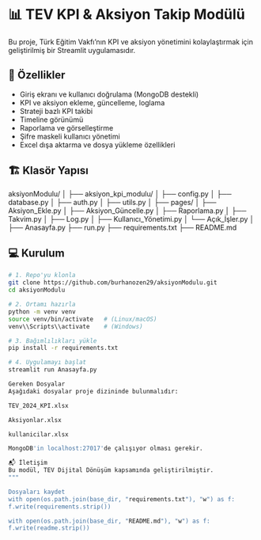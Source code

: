 # 📊 TEV KPI & Aksiyon Takip Modülü

Bu proje, Türk Eğitim Vakfı’nın KPI ve aksiyon yönetimini kolaylaştırmak için geliştirilmiş bir Streamlit uygulamasıdır.

## 🚀 Özellikler

- Giriş ekranı ve kullanıcı doğrulama (MongoDB destekli)
- KPI ve aksiyon ekleme, güncelleme, loglama
- Strateji bazlı KPI takibi
- Timeline görünümü
- Raporlama ve görselleştirme
- Şifre maskeli kullanıcı yönetimi
- Excel dışa aktarma ve dosya yükleme özellikleri

## 🏗️ Klasör Yapısı
aksiyonModulu/
│
├── aksiyon_kpi_modulu/
│ ├── config.py
│ ├── database.py
│ ├── auth.py
│ ├── utils.py
│
├── pages/
│ ├── Aksiyon_Ekle.py
│ ├── Aksiyon_Güncelle.py
│ ├── Raporlama.py
│ ├── Takvim.py
│ ├── Log.py
│ ├── Kullanıcı_Yönetimi.py
│ └── Açık_İşler.py
│
├── Anasayfa.py
├── run.py
├── requirements.txt
├── README.md

## 💻 Kurulum

```bash
# 1. Repo'yu klonla
git clone https://github.com/burhanozen29/aksiyonModulu.git
cd aksiyonModulu

# 2. Ortamı hazırla
python -m venv venv
source venv/bin/activate   # (Linux/macOS)
venv\\Scripts\\activate    # (Windows)

# 3. Bağımlılıkları yükle
pip install -r requirements.txt

# 4. Uygulamayı başlat
streamlit run Anasayfa.py

Gereken Dosyalar
Aşağıdaki dosyalar proje dizininde bulunmalıdır:

TEV_2024_KPI.xlsx

Aksiyonlar.xlsx

kullanicilar.xlsx

MongoDB'in localhost:27017'de çalışıyor olması gerekir.

📬 İletişim
Bu modül, TEV Dijital Dönüşüm kapsamında geliştirilmiştir.
"""

Dosyaları kaydet
with open(os.path.join(base_dir, "requirements.txt"), "w") as f:
f.write(requirements.strip())

with open(os.path.join(base_dir, "README.md"), "w") as f:
f.write(readme.strip())
